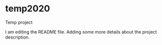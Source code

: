 # temp2020
Temp project

I am editing the README file. Adding some more details about the project description.

